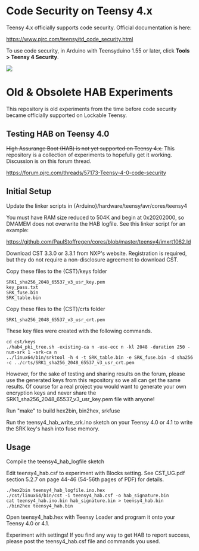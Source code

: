 # Code Security on Teensy 4.x

Teensy 4.x officially supports code security.  Official documentation is here:

https://www.pjrc.com/teensy/td_code_security.html

To use code security, in Arduino with Teensyduino 1.55 or later, click
**Tools > Teensy 4 Security**.

![](https://www.pjrc.com/teensy/code_security_t4security.png)


# Old & Obsolete HAB Experiments

This repository is old experiments from the time before code security became
officially supported on Lockable Teensy.

## Testing HAB on Teensy 4.0

~~High Assurange Boot (HAB) is not yet supported on Teensy 4.x.~~  This repository
is a collection of experiments to hopefully get it working.  Discussion is on
this forum thread.

https://forum.pjrc.com/threads/57173-Teensy-4-0-code-security

## Initial Setup

Update the linker scripts in {Arduino}/hardware/teensy/avr/cores/teensy4

You must have RAM size reduced to 504K and begin at 0x20202000, so DMAMEM
does not overwrite the HAB logfile.  See this linker script for an example:

https://github.com/PaulStoffregen/cores/blob/master/teensy4/imxrt1062.ld

Download CST 3.3.0 or 3.3.1 from NXP's website.  Registration is required, but
they do not require a non-disclosure agreement to download CST.

Copy these files to the {CST}/keys folder

    SRK1_sha256_2048_65537_v3_usr_key.pem
    key_pass.txt
    SRK_fuse.bin
    SRK_table.bin

Copy these files to the {CST}/crts folder

    SRK1_sha256_2048_65537_v3_usr_crt.pem

These key files were created with the following commands.

    cd cst/keys
    ./hab4_pki_tree.sh -existing-ca n -use-ecc n -kl 2048 -duration 250 -num-srk 1 -srk-ca n
    ../linux64/bin/srktool -h 4 -t SRK_table.bin -e SRK_fuse.bin -d sha256 -c ../crts/SRK1_sha256_2048_65537_v3_usr_crt.pem

However, for the sake of testing and sharing results on the forum, please use the
generated keys from this repository so we all can get the same results.  Of course
for a real project you would want to generate your own encryption keys and never
share the SRK1_sha256_2048_65537_v3_usr_key.pem file with anyone!

Run "make" to build hex2bin, bin2hex, srkfuse

Run the teensy4_hab_write_srk.ino sketch on your Teensy 4.0 or 4.1 to write the
SRK key's hash into fuse memory.

## Usage

Compile the teensy4_hab_logfile sketch

Edit teensy4_hab.csf to experiment with Blocks setting.  See CST_UG.pdf section 5.2.7
on page 44-46 (54-56th pages of PDF) for details.

    ./hex2bin teensy4_hab_logfile.ino.hex
    ./cst/linux64/bin/cst -i teensy4_hab.csf -o hab_signature.bin
    cat teensy4_hab.ino.bin hab_signature.bin > teensy4_hab.bin
    ./bin2hex teensy4_hab.bin

Open teensy4_hab.hex with Teensy Loader and program it onto your Teensy 4.0 or 4.1.

Experiment with settings!  If you find any way to get HAB to report success, please
post the teensy4_hab.csf file and commands you used.
